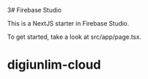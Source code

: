 3# Firebase Studio

This is a NextJS starter in Firebase Studio.

To get started, take a look at src/app/page.tsx.
# digiunlim-cloud
